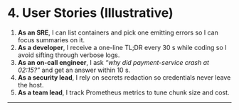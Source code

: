 # 4. User Stories (Illustrative)
1. **As an SRE**, I can list containers and pick one emitting errors so I can focus summaries on it.
2. **As a developer**, I receive a one-line TL;DR every 30 s while coding so I avoid sifting through verbose logs.
3. **As an on-call engineer**, I ask _“why did payment-service crash at 02:15?”_ and get an answer within 10 s.
4. **As a security lead**, I rely on secrets redaction so credentials never leave the host.
5. **As a team lead**, I track Prometheus metrics to tune chunk size and cost.

---
